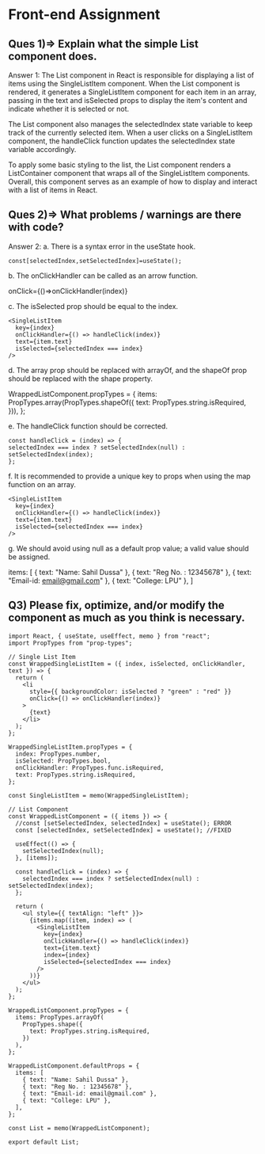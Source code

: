 # Front-end Assignment

## Ques 1)=> Explain what the simple List component does.

Answer 1: The List component in React is responsible for displaying a list of items using the SingleListItem component. When the List component is rendered, it generates a SingleListItem component for each item in an array, passing in the text and isSelected props to display the item's content and indicate whether it is selected or not.

The List component also manages the selectedIndex state variable to keep track of the currently selected item. When a user clicks on a SingleListItem component, the handleClick function updates the selectedIndex state variable accordingly.

To apply some basic styling to the list, the List component renders a ListContainer component that wraps all of the SingleListItem components. Overall, this component serves as an example of how to display and interact with a list of items in React.

## Ques 2)=> What problems / warnings are there with code?

Answer 2:
a. There is a syntax error in the useState hook.

```
const[selectedIndex,setSelectedIndex]=useState();
```

b. The onClickHandler can be called as an arrow function.

onClick={()=>onClickHandler(index)}

c. The isSelected prop should be equal to the index.

    <SingleListItem
      key={index}
      onClickHandler={() => handleClick(index)}
      text={item.text}
      isSelected={selectedIndex === index}
    />

d. The array prop should be replaced with arrayOf, and the shapeOf prop should be replaced with the shape property.

WrappedListComponent.propTypes = { items: PropTypes.array(PropTypes.shapeOf({ text: PropTypes.string.isRequired, })), };

e. The handleClick function should be corrected.

```
const handleClick = (index) => {
selectedIndex === index ? setSelectedIndex(null) : setSelectedIndex(index);
};
```

f. It is recommended to provide a unique key to props when using the map function on an array.

    <SingleListItem
      key={index}
      onClickHandler={() => handleClick(index)}
      text={item.text}
      isSelected={selectedIndex === index}
    />

g. We should avoid using null as a default prop value; a valid value should be assigned.

items: [
{ text: "Name: Sahil Dussa" },
{ text: "Reg No. : 12345678" },
{ text: "Email-id: email@gmail.com" },
{ text: "College: LPU" },
]

## Q3) Please fix, optimize, and/or modify the component as much as you think is necessary.

```
import React, { useState, useEffect, memo } from "react";
import PropTypes from "prop-types";

// Single List Item
const WrappedSingleListItem = ({ index, isSelected, onClickHandler, text }) => {
  return (
    <li
      style={{ backgroundColor: isSelected ? "green" : "red" }}
      onClick={() => onClickHandler(index)}
    >
      {text}
    </li>
  );
};

WrappedSingleListItem.propTypes = {
  index: PropTypes.number,
  isSelected: PropTypes.bool,
  onClickHandler: PropTypes.func.isRequired,
  text: PropTypes.string.isRequired,
};

const SingleListItem = memo(WrappedSingleListItem);

// List Component
const WrappedListComponent = ({ items }) => {
  //const [setSelectedIndex, selectedIndex] = useState(); ERROR
  const [selectedIndex, setSelectedIndex] = useState(); //FIXED

  useEffect(() => {
    setSelectedIndex(null);
  }, [items]);

  const handleClick = (index) => {
    selectedIndex === index ? setSelectedIndex(null) : setSelectedIndex(index);
  };

  return (
    <ul style={{ textAlign: "left" }}>
      {items.map((item, index) => (
        <SingleListItem
          key={index}
          onClickHandler={() => handleClick(index)}
          text={item.text}
          index={index}
          isSelected={selectedIndex === index}
        />
      ))}
    </ul>
  );
};

WrappedListComponent.propTypes = {
  items: PropTypes.arrayOf(
    PropTypes.shape({
      text: PropTypes.string.isRequired,
    })
  ),
};

WrappedListComponent.defaultProps = {
  items: [
    { text: "Name: Sahil Dussa" },
    { text: "Reg No. : 12345678" },
    { text: "Email-id: email@gmail.com" },
    { text: "College: LPU" },
  ],
};

const List = memo(WrappedListComponent);

export default List;
```
